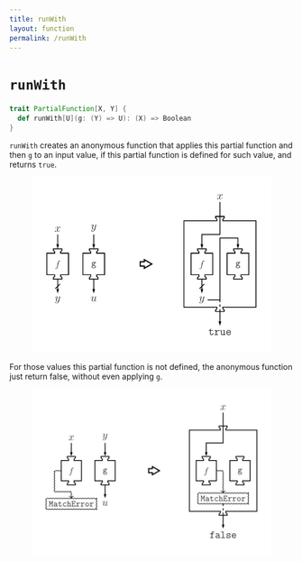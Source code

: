 ```yaml
---
title: runWith
layout: function
permalink: /runWith
---
```


# `runWith`

~~~ scala
trait PartialFunction[X, Y] {
  def runWith[U](g: (Y) => U): (X) => Boolean
}
~~~

`runWith` creates an anonymous function that applies this partial function and then `g` to an input value, if this partial function is defined for such value, and returns `true`.

<figure class="diagram">
  <img src="images/runWith.svg" alt="runWith function">
  <!-- <figcaption class="diagram-desc"></figcaption> -->
</figure>

For those values this partial function is not defined, the anonymous function just return false, without even applying `g`.

<figure class="diagram">
  <img src="images/runWith.2.svg" alt="runWith function">
  <!-- <figcaption class="diagram-desc"></figcaption> -->
</figure>
